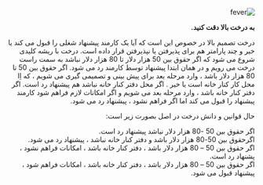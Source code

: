 <div dir="rtl">

 ![fever](https://github.com/semnan-university-ai/machine-learning-class/blob/main/excersiecs/alimotavally/Tamrin10/decision-tree-example-zodiaclp.jpg)<br/>
 
**به درخت بالا دقت کنید.**
<div dir="rtl">

درخت تصمیم بالا در خصوص این است که آیا یک کارمند پیشنهاد شغلی را قبول می کند یا خیر و چند پارامتر هم برای پذیرفتن یا نپذیرفتن قرار داده است. درخت با ریشه کلیدی شروع می شود که اگر حقوق بین 50 هزار دلار تا 80 هزار دلار نباشد به سمت راست درخت می رویم و در همان ابتدا پیشنهاد توسط کارمند رد می شود. اگر حقوق بین 50 تا 80 هزار دلار باشد ، وارد مرحله یعد برای پیش بینی و تصمیمی گیری می شویم ، که اِا محل کار کنار خانه است یا خیر . اگر محل دفتر کنار خانه نباشد هم پیشنهاد رد است. اگر دفتر کنار خانه باشد ، وارد مرحله بعد می شویم و اگر امکانات لازم فراهم شود کارمند پیشنهاد را قبول می کند اما اگر فراهم نشود ، پیشنهاد رد می شود.
</div>
حال قوانین و دانش درخت در اصل بصورت زیر است:

اگر حقوق بین 50 -80 هزار دلار نباشد پیشنهاد رد است.<br/>
اگرحقوق بین 50-80 هزار دلار باشد و دفتر کنار خانه نباشد ، پیشنهاد رد می شود.<br/>
اگر حقوق بین 50 – 80 هزار دلار باشد ، دفتر کنار خانه باشد ، امکانات فراهم نشود ، پشنهاد رد است.<br/>
اگر حقوق بین 50 – 80 هزار دلار باشد ، دفتر کنار خانه باشد ، امکانات فراهم شود ، پیشنهاد قبول می شود.<br/>
  
  </div>
